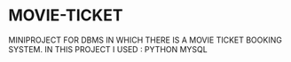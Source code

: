 # MOVIE-TICKET
MINIPROJECT FOR DBMS IN WHICH THERE IS A MOVIE TICKET BOOKING SYSTEM.
IN THIS PROJECT I USED :
PYTHON
MYSQL
